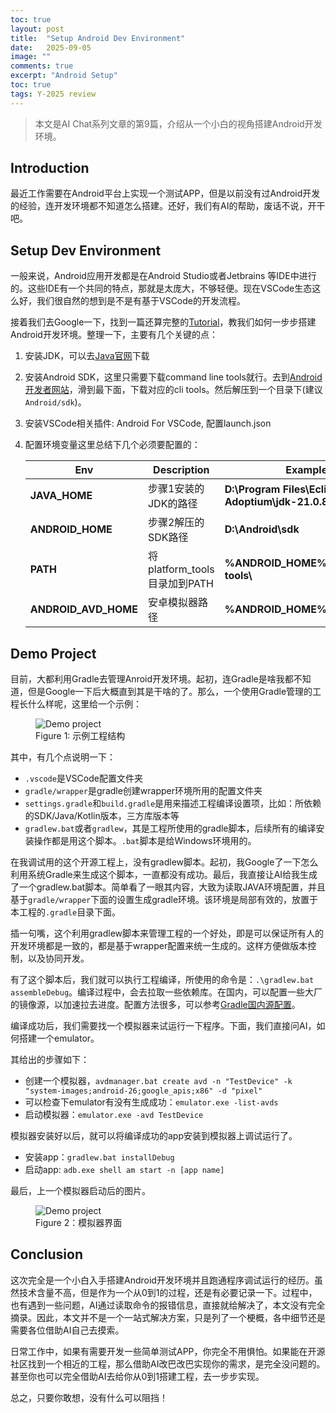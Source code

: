 ```yaml
---
toc: true
layout: post
title:  "Setup Android Dev Environment"
date:   2025-09-05
image: ""
comments: true
excerpt: "Android Setup"
toc: true
tags: Y-2025 review
---
```


> 本文是AI Chat系列文章的第9篇，介绍从一个小白的视角搭建Android开发环境。

## Introduction

最近工作需要在Android平台上实现一个测试APP，但是以前没有过Android开发的经验，连开发环境都不知道怎么搭建。还好，我们有AI的帮助，废话不说，开干吧。

## Setup Dev Environment

一般来说，Android应用开发都是在Android Studio或者Jetbrains 等IDE中进行的。这些IDE有一个共同的特点，那就是太庞大，不够轻便。现在VSCode生态这么好，我们很自然的想到是不是有基于VSCode的开发流程。

接着我们去Google一下，找到一篇还算完整的[Tutorial][setup_dev_tutorial]，教我们如何一步步搭建Android开发环境。整理一下，主要有几个关键的点：

1. 安装JDK，可以去[Java官网][java_official]下载
2. 安装Android SDK，这里只需要下载command line tools就行。去到[Android开发者网站][android_sdk]，滑到最下面，下载对应的cli tools。然后解压到一个目录下(建议`Android/sdk`)。
3. 安装VSCode相关插件: Android For VSCode, 配置launch.json
4. 配置环境变量这里总结下几个必须要配置的：

    | Env | Description | Example |
    |--------|-------------------|----------|
    | **JAVA_HOME** | 步骤1安装的JDK的路径 | **D:\Program Files\Eclipse Adoptium\jdk-21.0.8.9-hotspot**|
    | **ANDROID_HOME**|步骤2解压的SDK路径| **D:\Android\sdk**|
    | **PATH** | 将platform_tools目录加到PATH | **%ANDROID_HOME%\platform-tools\\** |
    |**ANDROID_AVD_HOME**|安卓模拟器路径| **%ANDROID_HOME%\.android\avd** |

## Demo Project
目前，大都利用Gradle去管理Anroid开发环境。起初，连Gradle是啥我都不知道，但是Google一下后大概直到其是干啥的了。那么，一个使用Gradle管理的工程长什么样呢，这里给一个示例：

<figure>
<img src="{{ site.url }}/images/2025-Q3/gradle_proj.png"  alt="Demo project" align="center" class="center_img" />
<figcaption>Figure 1: 示例工程结构</figcaption>
</figure>

其中，有几个点说明一下：
- `.vscode`是VSCode配置文件夹
- `gradle/wrapper`是gradle创建wrapper环境所用的配置文件夹
- `settings.gradle`和`build.gradle`是用来描述工程编译设置项，比如：所依赖的SDK/Java/Kotlin版本，三方库版本等
- `gradlew.bat`或者`gradlew`，其是工程所使用的gradle脚本，后续所有的编译安装操作都是用这个脚本。`.bat`脚本是给Windows环境用的。

在我调试用的这个开源工程上，没有gradlew脚本。起初，我Google了一下怎么利用系统Gradle来生成这个脚本，一直都没有成功。最后，我直接让AI给我生成了一个gradlew.bat脚本。简单看了一眼其内容，大致为读取JAVA环境配置，并且基于`gradle/wrapper`下面的设置生成gradle环境。该环境是局部有效的，放置于本工程的`.gradle`目录下面。

插一句嘴，这个利用gradlew脚本来管理工程的一个好处，即是可以保证所有人的开发环境都是一致的，都是基于wrapper配置来统一生成的。这样方便做版本控制，以及协同开发。

有了这个脚本后，我们就可以执行工程编译，所使用的命令是：`.\gradlew.bat assembleDebug`。编译过程中，会去拉取一些依赖库。在国内，可以配置一些大厂的镜像源，以加速拉去进度。配置方法很多，可以参考[Gradle国内源配置][gradle_source]。

编译成功后，我们需要找一个模拟器来试运行一下程序。下面，我们直接问AI，如何搭建一个emulator。

其给出的步骤如下：
- 创建一个模拟器，`avdmanager.bat create avd -n "TestDevice" -k "system-images;android-26;google_apis;x86" -d "pixel"`
- 可以检查下emulator有没有生成成功：`emulator.exe -list-avds`
- 启动模拟器：`emulator.exe -avd TestDevice`

模拟器安装好以后，就可以将编译成功的app安装到模拟器上调试运行了。
- 安装app：`gradlew.bat installDebug`
- 启动app: `adb.exe shell am start -n [app name]`

最后，上一个模拟器启动后的图片。

<figure>
<img src="{{ site.url }}/images/2025-Q3/emulator.png"  alt="Demo project" align="center" class="center_img" />
<figcaption>Figure 2：模拟器界面</figcaption>
</figure>

## Conclusion

这次完全是一个小白入手搭建Android开发环境并且跑通程序调试运行的经历。虽然技术含量不高，但是作为一个从0到1的过程，还是有必要记录一下。过程中，也有遇到一些问题，AI通过读取命令的报错信息，直接就给解决了，本文没有完全摘录。因此，本文并不是一个一站式解决方案，只是列了一个梗概，各中细节还是需要各位借助AI自己去摸索。

日常工作中，如果有需要开发一些简单测试APP，你完全不用惧怕。如果能在开源社区找到一个相近的工程，那么借助AI改巴改巴实现你的需求，是完全没问题的。甚至你也可以完全借助AI去给你从0到1搭建工程，去一步步实现。

总之，只要你敢想，没有什么可以阻挡！

[setup_dev_tutorial]: <https://dev.to/allenchrios/optimizing-android-development-key-features-of-vs-code-to-enhance-your-workflow-54i5>
[java_official]: <https://www.oracle.com/java/technologies/downloads/>
[android_sdk]: <https://developer.android.com/studio?hl=zh-cn#downloads>
[gradle_source]: <https://blog.iprac.cn/blogs/628.html>